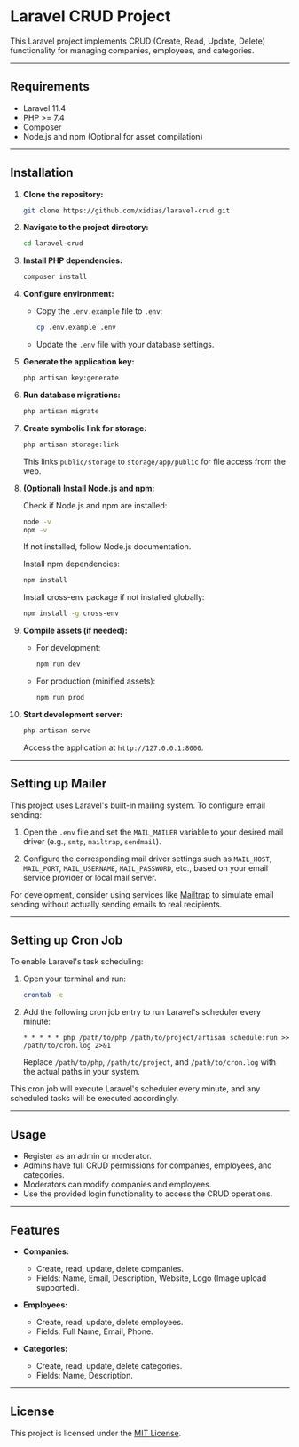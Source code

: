 
# Laravel CRUD Project

This Laravel project implements CRUD (Create, Read, Update, Delete) functionality for managing companies, employees, and categories.

---

## Requirements

- Laravel 11.4
- PHP >= 7.4
- Composer
- Node.js and npm (Optional for asset compilation)

---

## Installation

1. **Clone the repository:**

   ```bash
   git clone https://github.com/xidias/laravel-crud.git
   ```

2. **Navigate to the project directory:**

   ```bash
   cd laravel-crud
   ```

3. **Install PHP dependencies:**

   ```bash
   composer install
   ```

4. **Configure environment:**

   - Copy the `.env.example` file to `.env`:

     ```bash
     cp .env.example .env
     ```

   - Update the `.env` file with your database settings.

5. **Generate the application key:**

   ```bash
   php artisan key:generate
   ```

6. **Run database migrations:**

   ```bash
   php artisan migrate
   ```

7. **Create symbolic link for storage:**

   ```bash
   php artisan storage:link
   ```

   This links `public/storage` to `storage/app/public` for file access from the web.

8. **(Optional) Install Node.js and npm:**

   Check if Node.js and npm are installed:

   ```bash
   node -v
   npm -v
   ```

   If not installed, follow Node.js documentation.

   Install npm dependencies:

   ```bash
   npm install
   ```

   Install cross-env package if not installed globally:

   ```bash
   npm install -g cross-env
   ```

9. **Compile assets (if needed):**

   - For development:

     ```bash
     npm run dev
     ```

   - For production (minified assets):

     ```bash
     npm run prod
     ```

10. **Start development server:**

    ```bash
    php artisan serve
    ```

    Access the application at `http://127.0.0.1:8000`.

---

## Setting up Mailer

This project uses Laravel's built-in mailing system. To configure email sending:

1. Open the `.env` file and set the `MAIL_MAILER` variable to your desired mail driver (e.g., `smtp`, `mailtrap`, `sendmail`).

2. Configure the corresponding mail driver settings such as `MAIL_HOST`, `MAIL_PORT`, `MAIL_USERNAME`, `MAIL_PASSWORD`, etc., based on your email service provider or local mail server.

For development, consider using services like [Mailtrap](https://mailtrap.io/) to simulate email sending without actually sending emails to real recipients.

---

## Setting up Cron Job

To enable Laravel's task scheduling:

1. Open your terminal and run:
   ```bash
   crontab -e
   ```

2. Add the following cron job entry to run Laravel's scheduler every minute:
   ```cron
   * * * * * php /path/to/php /path/to/project/artisan schedule:run >> /path/to/cron.log 2>&1
   ```

   Replace `/path/to/php`, `/path/to/project`, and `/path/to/cron.log` with the actual paths in your system.

This cron job will execute Laravel's scheduler every minute, and any scheduled tasks will be executed accordingly.

---

## Usage

- Register as an admin or moderator.
- Admins have full CRUD permissions for companies, employees, and categories.
- Moderators can modify companies and employees.
- Use the provided login functionality to access the CRUD operations.

---

## Features

- **Companies:**
  - Create, read, update, delete companies.
  - Fields: Name, Email, Description, Website, Logo (Image upload supported).

- **Employees:**
  - Create, read, update, delete employees.
  - Fields: Full Name, Email, Phone.

- **Categories:**
  - Create, read, update, delete categories.
  - Fields: Name, Description.

---

## License

This project is licensed under the [MIT License](LICENSE).
